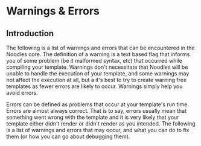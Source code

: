 Warnings & Errors
========================
Introduction
------------
The following is a list of warnings and errors that can be encountered in the Noodles core. The definition of a warning is a text based flag that informs you of some problem (be it malformed syntax, etc) that occurred while compiling your template. Warnings don't necessitate that Noodles will be unable to handle the execution of your template, and some warnings may not affect the execution at all, but a it's best to try to create warning free templates as fewer errors are likely to occur. Warnings simply help you avoid errors.

Errors can be defined as problems that occur at your template's run time. Errors are almost always correct. That is to say, errors usually mean that something went wrong with the template and it is very likely that your template either didn't render or didn't render as you intended. The following is a list of warnings and errors that may occur, and what you can do to fix them (or how you can go about debugging them).